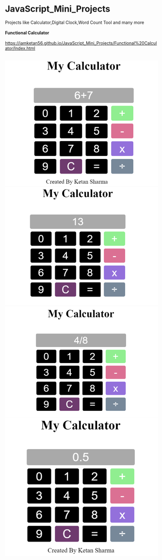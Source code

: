 # JavaScript_Mini_Projects
 Projects like Calculator,Digital Clock,Word Count Tool and many more<br><br>
<b>Functional Calculator</b><br><br>
https://iamketan56.github.io/JavaScript_Mini_Projects/Functional%20Calculator/Index.html
<br><br>

![](https://github.com/iamketan56/JavaScript_Mini_Projects/blob/main/Functional%20Calculator/interface2.PNG)
![](https://github.com/iamketan56/JavaScript_Mini_Projects/blob/main/Functional%20Calculator/interface3.PNG)
![](https://github.com/iamketan56/JavaScript_Mini_Projects/blob/main/Functional%20Calculator/Interface4.PNG)
![](https://github.com/iamketan56/JavaScript_Mini_Projects/blob/main/Functional%20Calculator/Interface5.PNG)
